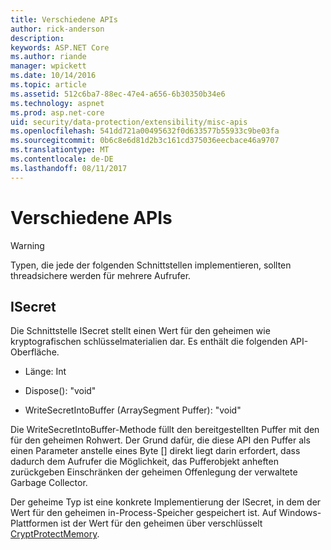 ```yaml
---
title: Verschiedene APIs
author: rick-anderson
description: 
keywords: ASP.NET Core
ms.author: riande
manager: wpickett
ms.date: 10/14/2016
ms.topic: article
ms.assetid: 512c6ba7-88ec-47e4-a656-6b30350b34e6
ms.technology: aspnet
ms.prod: asp.net-core
uid: security/data-protection/extensibility/misc-apis
ms.openlocfilehash: 541dd721a00495632f0d633577b55933c9be03fa
ms.sourcegitcommit: 0b6c8e6d81d2b3c161cd375036eecbace46a9707
ms.translationtype: MT
ms.contentlocale: de-DE
ms.lasthandoff: 08/11/2017
---
```

# <a name="miscellaneous-apis"></a>Verschiedene APIs

<a name=data-protection-extensibility-mics-apis></a>

>[!WARNING]
> Typen, die jede der folgenden Schnittstellen implementieren, sollten threadsichere werden für mehrere Aufrufer.

## <a name="isecret"></a>ISecret

Die Schnittstelle ISecret stellt einen Wert für den geheimen wie kryptografischen schlüsselmaterialien dar. Es enthält die folgenden API-Oberfläche.

* Länge: Int

* Dispose(): "void"

* WriteSecretIntoBuffer (ArraySegment<byte> Puffer): "void"

Die WriteSecretIntoBuffer-Methode füllt den bereitgestellten Puffer mit den für den geheimen Rohwert. Der Grund dafür, die diese API den Puffer als einen Parameter anstelle eines Byte [] direkt liegt darin erfordert, dass dadurch dem Aufrufer die Möglichkeit, das Pufferobjekt anheften zurückgeben Einschränken der geheimen Offenlegung der verwaltete Garbage Collector.

Der geheime Typ ist eine konkrete Implementierung der ISecret, in dem der Wert für den geheimen in-Process-Speicher gespeichert ist. Auf Windows-Plattformen ist der Wert für den geheimen über verschlüsselt [CryptProtectMemory](https://msdn.microsoft.com/library/windows/desktop/aa380262(v=vs.85).aspx).
